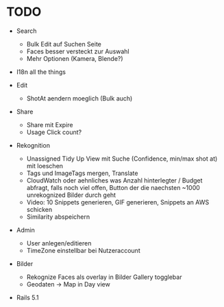 # TODO

* Search
  * Bulk Edit auf Suchen Seite
  * Faces besser versteckt zur Auswahl
  * Mehr Optionen (Kamera, Blende?)

* I18n all the things

* Edit
  * ShotAt aendern moeglich (Bulk auch)

* Share
  * Share mit Expire
  * Usage Click count?

* Rekognition
  * Unassigned Tidy Up View mit Suche (Confidence, min/max shot at) mit loeschen
  * Tags und ImageTags mergen, Translate
  * CloudWatch oder aehnliches was Anzahl hinterlegter / Budget abfragt, falls noch viel offen, Button der die naechsten ~1000 unrekognized Bilder durch geht
  * Video: 10 Snippets generieren, GIF generieren, Snippets an AWS schicken
  * Similarity abspeichern

* Admin
  * User anlegen/editieren
  * TimeZone einstellbar bei Nutzeraccount

* Bilder
  * Rekognize Faces als overlay in Bilder Gallery togglebar
  * Geodaten -> Map in Day view

* Rails 5.1
